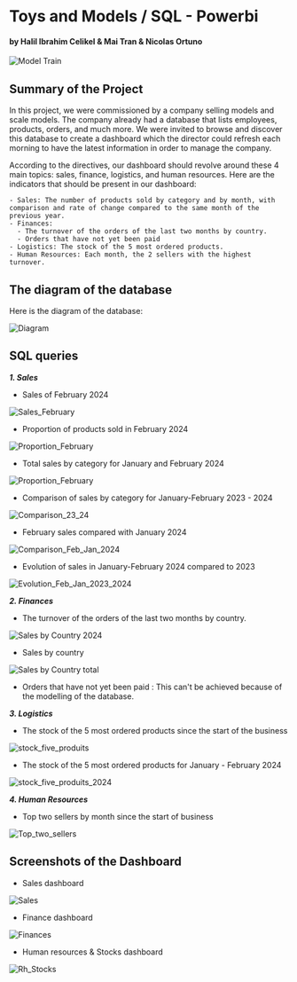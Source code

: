 # Toys and Models / SQL - Powerbi
#### by Halil Ibrahim Celikel & Mai Tran & Nicolas Ortuno

![Model Train](model_train.png)

## Summary of the Project

In this project, we were commissioned by a company selling models and scale models. The company already had a database that lists employees, products, orders, and much more. We were invited to browse and discover this database to create a dashboard which the director could refresh each morning to have the latest information in order to manage the company.

According to the directives, our dashboard should revolve around these 4 main topics: sales, finance, logistics, and human resources. Here are the indicators that should be present in our dashboard: 

~~~~~
- Sales: The number of products sold by category and by month, with comparison and rate of change compared to the same month of the previous year.
- Finances: 
  -	The turnover of the orders of the last two months by country. 
  -	Orders that have not yet been paid
- Logistics: The stock of the 5 most ordered products.
- Human Resources: Each month, the 2 sellers with the highest turnover.
~~~~~

## The diagram of the database

Here is the diagram of the database:

![Diagram](diagram.png)

## SQL queries

***1. Sales***

- Sales of February 2024


![Sales_February](queries/sales_feb_2024.png)


- Proportion of products sold in February 2024


![Proportion_February](queries/dist_produit_february24.png)


- Total sales by category for January and February 2024


![Proportion_February](queries/total_sold_feb_jan.png)


- Comparison of sales by category for January-February 2023 - 2024


![Comparison_23_24](queries/comparison_23_24.png)


- February sales compared with January 2024


![Comparison_Feb_Jan_2024](queries/evolution_jan_feb.png)


- Evolution of sales in January-February 2024 compared to 2023


![Evolution_Feb_Jan_2023_2024](queries/evolution_23_24.png)


***2. Finances***

- The turnover of the orders of the last two months by country.


![Sales by Country 2024](queries/sales_comp_jan_fev.png)


- Sales by country


![Sales by Country total](queries/sales_country.png)


- Orders that have not yet been paid : This can't be achieved because of the modelling of the database.


***3. Logistics***

- The stock of the 5 most ordered products since the start of the business


![stock_five_produits](queries/stock_most_ordered_models.png)


- The stock of the 5 most ordered products for January - February 2024


![stock_five_produits_2024](queries/stock_most_ordered_models2024.png)



***4. Human Resources***


- Top two sellers by month since the start of business


![Top_two_sellers](queries/top_2_salesman_month.png)



## Screenshots of the Dashboard


- Sales dashboard


![Sales](dashboard/sales.png)


- Finance dashboard


![Finances](dashboard/finance.png)


- Human resources & Stocks dashboard


![Rh_Stocks](dashboard/RH_Stock.png)















